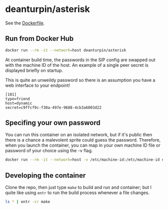 # deanturpin/asterisk

See the [Dockerfile](https://github.com/deanturpin/asterisk/blob/main/Dockerfile).

## Run from Docker Hub

```bash
docker run --rm -it --network=host deanturpin/asterisk
```

At container build time, the passwords in the SIP config are swapped out with the machine ID of the host. An example of a single peer secret is displayed briefly on startup.

This is quite an unweildy password so there is an assumption you have a web interface to your endpoint!

```text
[101]
type=friend
host=dynamic
secret=c9ffcf9c-f30a-497e-9688-4cb3a6003d22
```

## Specifing your own password

You can run this container on an isolated network, but if it's public then there is a chance a malevolent sprite could guess the password. Therefore, when you launch the container, you can map in your own machine ID file or password of your choice using the -v flag.

```bash
docker run --rm -it --network=host -v /etc/machine-id:/etc/machine-id deanturpin/asterisk
```

## Developing the container

Clone the repo, then just type `make` to build and run and container; but I quite like using `entr` to run the build process whenever a file changes.

```bash
ls * | entr -cr make
```
